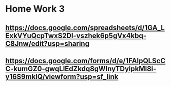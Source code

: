# Home Work 3
## https://docs.google.com/spreadsheets/d/1GA_LExkVYuQcpTwxS2Dl-vszhek6p5gVx4kbq-C8Jnw/edit?usp=sharing

## https://docs.google.com/forms/d/e/1FAIpQLScCC-kumGZ0-gwqLIEdZkdq8gWInyTDyipkMi8i-y16S9mklQ/viewform?usp=sf_link

